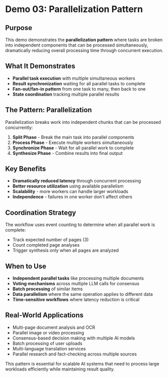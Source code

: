 # Demo 03: Parallelization Pattern

## Purpose

This demo demonstrates the **parallelization pattern** where tasks are broken into independent components that can be processed simultaneously, dramatically reducing overall processing time through concurrent execution.

## What It Demonstrates

- **Parallel task execution** with multiple simultaneous workers
- **Result synchronization** waiting for all parallel tasks to complete
- **Fan-out/fan-in pattern** from one task to many, then back to one
- **State coordination** tracking multiple parallel results

## The Pattern: Parallelization

Parallelization breaks work into independent chunks that can be processed concurrently:

1. **Split Phase** - Break the main task into parallel components
2. **Process Phase** - Execute multiple workers simultaneously
3. **Synchronize Phase** - Wait for all parallel work to complete
4. **Synthesize Phase** - Combine results into final output

## Key Benefits

- **Dramatically reduced latency** through concurrent processing
- **Better resource utilization** using available parallelism
- **Scalability** - more workers can handle larger workloads
- **Independence** - failures in one worker don't affect others

## Coordination Strategy

The workflow uses event counting to determine when all parallel work is complete:

- Track expected number of pages (3)
- Count completed page analyses
- Trigger synthesis only when all pages are analyzed

## When to Use

- **Independent parallel tasks** like processing multiple documents
- **Voting mechanisms** across multiple LLM calls for consensus
- **Batch processing** of similar items
- **Data parallelism** where the same operation applies to different data
- **Time-sensitive workflows** where latency reduction is critical

## Real-World Applications

- Multi-page document analysis and OCR
- Parallel image or video processing
- Consensus-based decision making with multiple AI models
- Batch processing of user uploads
- Multi-language translation services
- Parallel research and fact-checking across multiple sources

This pattern is essential for scalable AI systems that need to process large workloads efficiently while maintaining result quality.
